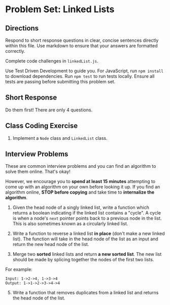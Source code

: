 # Problem Set: Linked Lists

## Directions
Respond to short response questions in clear, concise sentences directly within this file. Use markdown to ensure that your answers are formatted correctly.

Complete code challenges in `linkedList.js`.

Use Test Driven Development to guide you. For JavaScript, run `npm install` to download dependencies. Run `npm test` to run tests locally. Ensure all tests are passing before submitting this problem set.

## Short Response

Do them first! There are only 4 questions.

## Class Coding Exercise

1. Implement a `Node` class and `LinkedList` class. 

## Interview Problems

These are common interview problems and you can find an algorithm to solve them online. That's okay!

However, we encourage you to **spend at least 15 minutes** attempting to come up with an algorithm on your own before looking it up. If you find an algorithm online, **STOP before copying** and take time to **internalize the algorithm**.

1. Given the head node of a singly linked list, write a function which returns a boolean indicating if the linked list contains a "cycle". A cycle is when a node's `next` pointer points back to a previous node in the list. This is also sometimes known as a circularly linked list.

2. Write a function to reverse a linked list **in place** (don't make a new linked list). The function will take in the head node of the list as an input and return the new head node of the list.

3. Merge two **sorted** linked lists and return **a new sorted list**. The new list should be made by splicing together the nodes of the first two lists. 

  For example:
  ```
  Input: 1->2->4, 1->3->4
  Output: 1->1->2->3->4->4
  ```

5. Write a function that removes duplicates from a linked list and returns the head node of the list.
